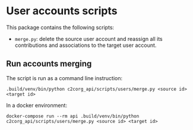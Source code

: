 User accounts scripts
=====================

This package contains the following scripts:
* `merge.py`: delete the source user account and reassign all its contributions and associations to the target user account.

Run accounts merging
--------------------

The script is run as a command line instruction:

    .build/venv/bin/python c2corg_api/scripts/users/merge.py <source id> <target id>

In a docker environment:

    docker-compose run --rm api .build/venv/bin/python c2corg_api/scripts/users/merge.py <source id> <target id>
